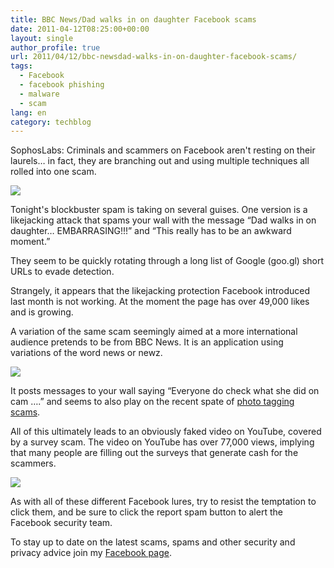 ```yaml
---
title: BBC News/Dad walks in on daughter Facebook scams
date: 2011-04-12T08:25:00+00:00
layout: single
author_profile: true
url: 2011/04/12/bbc-newsdad-walks-in-on-daughter-facebook-scams/
tags:
  - Facebook
  - facebook phishing
  - malware
  - scam
lang: en
category: techblog
---
```

<div dir="ltr" trbidi="on">
  SophosLabs: Criminals and scammers on Facebook aren't resting on their laurels&#8230; in fact, they are branching out and using multiple techniques all rolled into one scam.</p> 
  
  <div>
    <a href="http://1.bp.blogspot.com/-ltM4-srznSk/TaQEnf-D4sI/AAAAAAAAD0s/qYKt1STE-dY/s1600/dadwalks225.png" imageanchor="1"><img border="0" src="http://1.bp.blogspot.com/-ltM4-srznSk/TaQEnf-D4sI/AAAAAAAAD0s/qYKt1STE-dY/s1600/dadwalks225.png" /></a>
  </div>
  
  <p>
    Tonight's blockbuster spam is taking on several guises. One version is a likejacking attack that spams your wall with the message &#8220;Dad walks in on daughter&#8230; EMBARRASING!!!&#8221; and &#8220;This really has to be an awkward moment.&#8221;
  </p>
  
  <p>
    They seem to be quickly rotating through a long list of Google (goo.gl) short URLs to evade detection.
  </p>
  
  <p>
    Strangely, it appears that the likejacking protection Facebook introduced last month is not working. At the moment the page has over 49,000 likes and is growing.
  </p>
  
  <p>
    A variation of the same scam seemingly aimed at a more international audience pretends to be from BBC News. It is an application using variations of the word news or newz.
  </p>
  
  <div>
    <a href="http://3.bp.blogspot.com/-_jCbWGvUK0A/TaQEmQakQpI/AAAAAAAAD0o/0IRZ3A3aUxk/s1600/bbcnewz.png" imageanchor="1"><img border="0" src="http://3.bp.blogspot.com/-_jCbWGvUK0A/TaQEmQakQpI/AAAAAAAAD0o/0IRZ3A3aUxk/s1600/bbcnewz.png" /></a>
  </div>
  
  <p>
    It posts messages to your wall saying &#8220;Everyone do check what she did on cam &#8230;.&#8221; and seems to also play on the recent spate of <a href="http://nakedsecurity.sophos.com/2011/04/11/olive-garden-food-photo-tagged-you-on-facebook-its-a-viral-scam/">photo tagging scams</a>.
  </p>
  
  <p>
    All of this ultimately leads to an obviously faked video on YouTube, covered by a survey scam. The video on YouTube has over 77,000 views, implying that many people are filling out the surveys that generate cash for the scammers.
  </p>
  
  <div>
    <a href="http://1.bp.blogspot.com/-dz-ZKYxAhwE/TaQEox5kowI/AAAAAAAAD0w/VVUqcgw3IfA/s1600/dadyoutube500.png" imageanchor="1"><img border="0" src="http://1.bp.blogspot.com/-dz-ZKYxAhwE/TaQEox5kowI/AAAAAAAAD0w/VVUqcgw3IfA/s1600/dadyoutube500.png" /></a>
  </div>
  
  <p>
    As with all of these different Facebook lures, try to resist the temptation to click them, and be sure to click the report spam button to alert the Facebook security team.
  </p>
  
  <p>
    To stay up to date on the latest scams, spams and other security and privacy advice join my <a href="https://www.facebook.com/omidsnetwork">Facebook page</a>.</div>